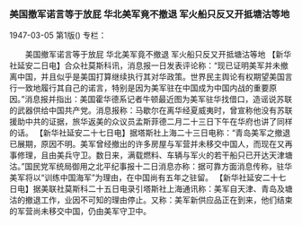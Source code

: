 ### 美国撤军诺言等于放屁  华北美军竟不撤退  军火船只反又开抵塘沽等地

1947-03-05
第1版()
专栏：

　　美国撤军诺言等于放屁
    华北美军竟不撤退
    军火船只反又开抵塘沽等地
    【新华社延安二日电】合众社莫斯科讯，消息报一日发表评论称：“现已证明美军并未撤离中国，并且似乎是美国打算继续执行其对华政策。世界民主舆论有权期望美国言行一致地履行其自己的诺言，特别是因为美军驻在中国成为中国内战的重要原因。”消息报并指出：美国霍华德系记者牛顿最近图为美军驻华找借口，造谣说苏联的武器供给中国共产党。消息报称：马歇尔在离华经夏威夷时，曾宣称他没有苏联援助中共的证据，旅华返美的众议员孟斯菲德二月二十三日下午在华府也讲了同样的话。
    【新华社延安二十七日电】据塔斯社上海二十三日电称：“青岛美军之撤退已展期，原因不明。美军曾经撤出的许多房屋与军营并未移交中国人，而现在又再事修理，且由美兵守卫。数日来，满载燃料、车辆与军火的若干船只已开达天津塘沽。”国民党军统局御用之北平纪事报十二日消息亦称：据可靠方面消息传称，驻华美军将以“训练中国海军”为理由，在中国尚有五年之驻留。
    【新华社延安二十七日电】据美联社莫斯科二十五日电录引塔斯社上海通讯称：美军自天津、青岛及塘沽的撤退工作，业因不可知的理由停止。又称：美军新供应品正在到来，他们结束的军营尚未移交中国，仍由美军守卫中。
